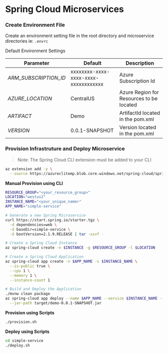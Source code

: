 # Spring Cloud Microservices

### Create Environment File

Create an environment setting file in the root directory and microservice directories ie:  `.envrc`

Default Environment Settings

| Parameter             | Default                              | Description                              |
| --------------------  | ------------------------------------ | ---------------------------------------- |
| _ARM_SUBSCRIPTION_ID_ | xxxxxxxx-xxxx-xxxx-xxxx-xxxxxxxxxxxx | Azure Subscription Id                    |
| _AZURE_LOCATION_      | CentralUS                            | Azure Region for Resources to be located |
| _ARTIFACT_            | Demo                                 | ArtifactId located in the pom.xml        |
| _VERSION_             | 0.0.1-SNAPSHOT                       | Version located in the pom.xml           |


### Provision Infrastruture and Deploy Microservice

>Note: The Spring Cloud CLI extension must be added to your CLI

```bash
az extension add -y \
  --source https://azureclitemp.blob.core.windows.net/spring-cloud/spring_cloud-0.1.0-py2.py3-none-any.whl
```


__Manual Provision using CLI__

```bash
RESOURCE_GROUP="<your_resource_group>"
LOCATION="westus2"
INSTANCE_NAME="<your_unique_name>"
APP_NAME="simple-service"

# Generate a new Spring Microservice
curl https://start.spring.io/starter.tgz \
  -d dependencies=web \
  -d baseDir=simple-service \
  -d bootVersion=2.1.9.RELEASE | tar -xzvf -

# Create a Spring Cloud Instance
az spring-cloud create -n $INSTANCE -g $RESOURCE_GROUP -l $LOCATION

# Create a Spring Cloud Application
az spring-cloud app create -n $APP_NAME -s $INSTANCE_NAME \
  --is-public true \
  --cpu 1 \
  --memory 1 \
  --instance-count 1

# Build and Deploy the Application
./mvnw clean package
az spring-cloud app deploy --name $APP_NAME --service $INSTANCE_NAME --resource-group $RESOURCE_GROUP \
  --jar-path target/demo-0.0.1-SNAPSHOT.jar
```


__Provision using Scripts__

```bash
./provision.sh
```

__Deploy using Scripts__

```bash
cd simple-service
./deploy.sh
```
